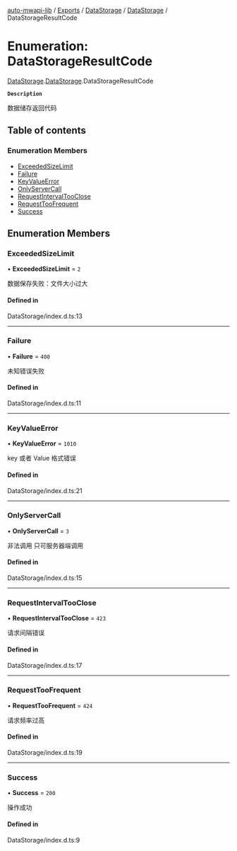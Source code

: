 [auto-mwapi-lib](../README.md) / [Exports](../modules.md) / [DataStorage](../modules/DataStorage.md) / [DataStorage](../modules/DataStorage.DataStorage.md) / DataStorageResultCode

# Enumeration: DataStorageResultCode

[DataStorage](../modules/DataStorage.md).[DataStorage](../modules/DataStorage.DataStorage.md).DataStorageResultCode

**`Description`**

数据储存返回代码

## Table of contents

### Enumeration Members

- [ExceededSizeLimit](DataStorage.DataStorage.DataStorageResultCode.md#exceededsizelimit)
- [Failure](DataStorage.DataStorage.DataStorageResultCode.md#failure)
- [KeyValueError](DataStorage.DataStorage.DataStorageResultCode.md#keyvalueerror)
- [OnlyServerCall](DataStorage.DataStorage.DataStorageResultCode.md#onlyservercall)
- [RequestIntervalTooClose](DataStorage.DataStorage.DataStorageResultCode.md#requestintervaltooclose)
- [RequestTooFrequent](DataStorage.DataStorage.DataStorageResultCode.md#requesttoofrequent)
- [Success](DataStorage.DataStorage.DataStorageResultCode.md#success)

## Enumeration Members

### ExceededSizeLimit

• **ExceededSizeLimit** = `2`

数据保存失败：文件大小过大

#### Defined in

DataStorage/index.d.ts:13

---

### Failure

• **Failure** = `400`

未知错误失败

#### Defined in

DataStorage/index.d.ts:11

---

### KeyValueError

• **KeyValueError** = `1010`

key 或者 Value 格式错误

#### Defined in

DataStorage/index.d.ts:21

---

### OnlyServerCall

• **OnlyServerCall** = `3`

非法调用 只可服务器端调用

#### Defined in

DataStorage/index.d.ts:15

---

### RequestIntervalTooClose

• **RequestIntervalTooClose** = `423`

请求间隔错误

#### Defined in

DataStorage/index.d.ts:17

---

### RequestTooFrequent

• **RequestTooFrequent** = `424`

请求频率过高

#### Defined in

DataStorage/index.d.ts:19

---

### Success

• **Success** = `200`

操作成功

#### Defined in

DataStorage/index.d.ts:9
